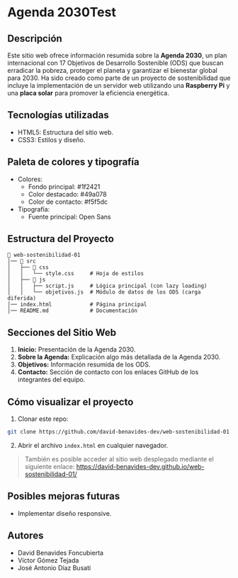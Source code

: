 # Agenda 2030Test

## Descripción

Este sitio web ofrece información resumida sobre la **Agenda 2030**, un plan internacional con 17 Objetivos de Desarrollo Sostenible (ODS) que buscan erradicar la pobreza, proteger el planeta y garantizar el bienestar global para 2030. Ha sido creado como parte de un proyecto de sostenibilidad que incluye la implementación de un servidor web utilizando una **Raspberry Pi** y una **placa solar** para promover la eficiencia energética.

## Tecnologías utilizadas

- HTML5: Estructura del sitio web.
- CSS3: Estilos y diseño.

## Paleta de colores y tipografía

- Colores:
  - Fondo principal: #1f2421
  - Color destacado: #49a078
  - Color de contacto: #f5f5dc
- Tipografía:
  - Fuente principal: Open Sans

## Estructura del Proyecto
```
📂 web-sostenibilidad-01
│── 📂 src
│   ├── 📂 css
│   │   └── style.css     # Hoja de estilos
│   ├── 📂 js
│   │   ├── script.js     # Lógica principal (con lazy loading)
│   │   └── objetivos.js  # Módulo de datos de los ODS (carga diferida)
│── index.html            # Página principal
│── README.md             # Documentación
```

## Secciones del Sitio Web

1. **Inicio:** Presentación de la Agenda 2030.
2. **Sobre la Agenda:** Explicación algo más detallada de la Agenda 2030.
3. **Objetivos:** Información resumida de los ODS.
4. **Contacto:** Sección de contacto con los enlaces GitHub de los integrantes del equipo.

## Cómo visualizar el proyecto

1. Clonar este repo:
```bash
git clone https://github.com/david-benavides-dev/web-sostenibilidad-01
```

2. Abrir el archivo `index.html` en cualquier navegador.

> También es posible acceder al sitio web desplegado mediante el siguiente enlace: https://david-benavides-dev.github.io/web-sostenibilidad-01/

## Posibles mejoras futuras

- Implementar diseño responsive.

## Autores

- David Benavides Foncubierta
- Víctor Gómez Tejada
- José Antonio Díaz Busati
